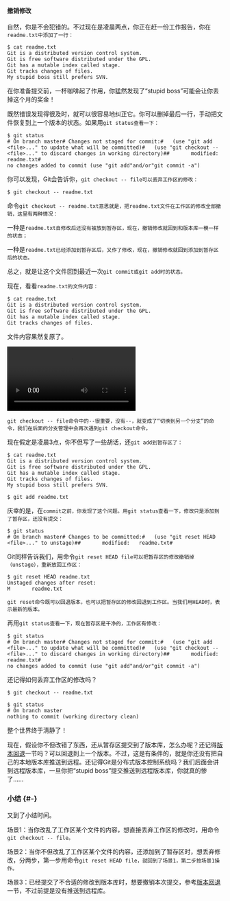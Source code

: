 #### 撤销修改

自然，你是不会犯错的。不过现在是凌晨两点，你正在赶一份工作报告，你在`readme.txt中添加了一行：`

```
$ cat readme.txt
Git is a distributed version control system.
Git is free software distributed under the GPL.
Git has a mutable index called stage.
Git tracks changes of files.
My stupid boss still prefers SVN.
```

在你准备提交前，一杯咖啡起了作用，你猛然发现了“stupid boss”可能会让你丢掉这个月的奖金！

既然错误发现得很及时，就可以很容易地纠正它。你可以删掉最后一行，手动把文件恢复到上一个版本的状态。如果用`git status查看一下：`

```
$ git status
# On branch master# Changes not staged for commit:#   (use "git add <file>..." to update what will be committed)#   (use "git checkout -- <file>..." to discard changes in working directory)##       modified:   readme.txt#
no changes added to commit (use "git add"and/or"git commit -a")
```

你可以发现，Git会告诉你，`git checkout -- file可以丢弃工作区的修改：`

```
$ git checkout -- readme.txt
```

命令`git checkout -- readme.txt意思就是，把readme.txt文件在工作区的修改全部撤销，这里有两种情况：`

一种是`readme.txt自修改后还没有被放到暂存区，现在，撤销修改就回到和版本库一模一样的状态；`

一种是`readme.txt已经添加到暂存区后，又作了修改，现在，撤销修改就回到添加到暂存区后的状态。`

总之，就是让这个文件回到最近一次`git commit或git add时的状态。`

现在，看看`readme.txt的文件内容：`

```
$ cat readme.txt
Git is a distributed version control system.
Git is free software distributed under the GPL.
Git has a mutable index called stage.
Git tracks changes of files.
```

文件内容果然复原了。

![](/assets/discard-changes-of-working-dir.mp4)

`git checkout -- file命令中的--很重要，没有--，就变成了“切换到另一个分支”的命令，我们在后面的分支管理中会再次遇到git checkout命令。`

现在假定是凌晨3点，你不但写了一些胡话，还`git add到暂存区了：`

```
$ cat readme.txt
Git is a distributed version control system.
Git is free software distributed under the GPL.
Git has a mutable index called stage.
Git tracks changes of files.
My stupid boss still prefers SVN.

$ git add readme.txt
```

庆幸的是，在`commit之前，你发现了这个问题。用git status查看一下，修改只是添加到了暂存区，还没有提交：`

```
$ git status
# On branch master# Changes to be committed:#   (use "git reset HEAD <file>..." to unstage)##       modified:   readme.txt#
```

Git同样告诉我们，用命令`git reset HEAD file可以把暂存区的修改撤销掉（unstage），重新放回工作区：`

```
$ git reset HEAD readme.txt
Unstaged changes after reset:
M       readme.txt
```

`git reset命令既可以回退版本，也可以把暂存区的修改回退到工作区。当我们用HEAD时，表示最新的版本。`

再用`git status查看一下，现在暂存区是干净的，工作区有修改：`

```
$ git status
# On branch master# Changes not staged for commit:#   (use "git add <file>..." to update what will be committed)#   (use "git checkout -- <file>..." to discard changes in working directory)##       modified:   readme.txt#
no changes added to commit (use "git add"and/or"git commit -a")
```

还记得如何丢弃工作区的修改吗？

```
$ git checkout -- readme.txt

$ git status
# On branch master
nothing to commit (working directory clean)
```

整个世界终于清静了！

现在，假设你不但改错了东西，还从暂存区提交到了版本库，怎么办呢？还记得[版本回退](http://www.liaoxuefeng.com/wiki/0013739516305929606dd18361248578c67b8067c8c017b000/0013744142037508cf42e51debf49668810645e02887691000)一节吗？可以回退到上一个版本。不过，这是有条件的，就是你还没有把自己的本地版本库推送到远程。还记得Git是分布式版本控制系统吗？我们后面会讲到远程版本库，一旦你把“stupid boss”提交推送到远程版本库，你就真的惨了……

### 小结 {#-}

又到了小结时间。

场景1：当你改乱了工作区某个文件的内容，想直接丢弃工作区的修改时，用命令`git checkout -- file。`

场景2：当你不但改乱了工作区某个文件的内容，还添加到了暂存区时，想丢弃修改，分两步，第一步用命令`git reset HEAD file，就回到了场景1，第二步按场景1操作。`

场景3：已经提交了不合适的修改到版本库时，想要撤销本次提交，参考[版本回退](http://www.liaoxuefeng.com/wiki/0013739516305929606dd18361248578c67b8067c8c017b000/0013744142037508cf42e51debf49668810645e02887691000)一节，不过前提是没有推送到远程库。

